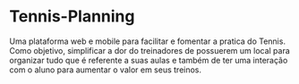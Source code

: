 # Tennis-Planning
Uma plataforma web e mobile para facilitar e fomentar a pratica do Tennis. Como objetivo, simplificar a dor do treinadores de possuerem um local para organizar tudo que é referente a suas aulas e também de ter uma interação com o aluno para aumentar o valor em seus treinos. 
